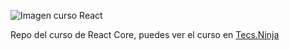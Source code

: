 ![Imagen curso React](https://res.cloudinary.com/dnrcaohxe/image/upload/v1558357647/github/curso-react-core-png_icexle.png)


Repo del curso de React Core, puedes ver el curso en [Tecs.Ninja](https://tecs.ninja/curso/react-core)


